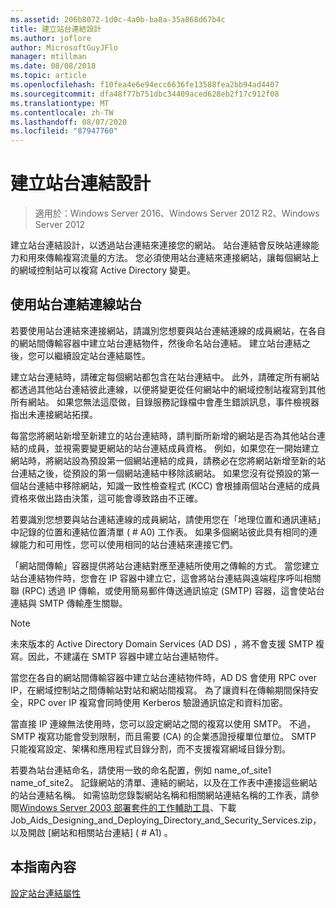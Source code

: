 ```yaml
---
ms.assetid: 206b8072-1d0c-4a0b-ba8a-35a868d67b4c
title: 建立站台連結設計
ms.author: joflore
author: MicrosoftGuyJFlo
manager: mtillman
ms.date: 08/08/2018
ms.topic: article
ms.openlocfilehash: f10fea4e6e94ecc6636fe13588fea2bb94ad4407
ms.sourcegitcommit: dfa48f77b751dbc34409aced628eb2f17c912f08
ms.translationtype: MT
ms.contentlocale: zh-TW
ms.lasthandoff: 08/07/2020
ms.locfileid: "87947760"
---
```

# <a name="creating-a-site-link-design"></a>建立站台連結設計

> 適用於：Windows Server 2016、Windows Server 2012 R2、Windows Server 2012

建立站台連結設計，以透過站台連結來連接您的網站。 站台連結會反映站連線能力和用來傳輸複寫流量的方法。 您必須使用站台連結來連接網站，讓每個網站上的網域控制站可以複寫 Active Directory 變更。

## <a name="connecting-sites-with-site-links"></a>使用站台連結連線站台

若要使用站台連結來連接網站，請識別您想要與站台連結連線的成員網站，在各自的網站間傳輸容器中建立站台連結物件，然後命名站台連結。 建立站台連結之後，您可以繼續設定站台連結屬性。

建立站台連結時，請確定每個網站都包含在站台連結中。 此外，請確定所有網站都透過其他站台連結彼此連線，以便將變更從任何網站中的網域控制站複寫到其他所有網站。 如果您無法這麼做，目錄服務記錄檔中會產生錯誤訊息，事件檢視器指出未連接網站拓撲。

每當您將網站新增至新建立的站台連結時，請判斷所新增的網站是否為其他站台連結的成員，並視需要變更網站的站台連結成員資格。 例如，如果您在一開始建立網站時，將網站設為預設第一個網站連結的成員，請務必在您將網站新增至新的站台連結之後，從預設的第一個網站連結中移除該網站。 如果您沒有從預設的第一個站台連結中移除網站，知識一致性檢查程式 (KCC) 會根據兩個站台連結的成員資格來做出路由決策，這可能會導致路由不正確。

若要識別您想要與站台連結連線的成員網站，請使用您在「地理位置和通訊連結」中記錄的位置和連結位置清單 ( # A0) 工作表。 如果多個網站彼此具有相同的連線能力和可用性，您可以使用相同的站台連結來連接它們。

「網站間傳輸」容器提供將站台連結對應至連結所使用之傳輸的方式。 當您建立站台連結物件時，您會在 IP 容器中建立它，這會將站台連結與遠端程序呼叫相關聯 (RPC) 透過 IP 傳輸，或使用簡易郵件傳送通訊協定 (SMTP) 容器，這會使站台連結與 SMTP 傳輸產生關聯。

> [!NOTE]
> 未來版本的 Active Directory Domain Services (AD DS) ，將不會支援 SMTP 複寫。因此，不建議在 SMTP 容器中建立站台連結物件。

當您在各自的網站間傳輸容器中建立站台連結物件時，AD DS 會使用 RPC over IP，在網域控制站之間傳輸站對站和網站間複寫。 為了讓資料在傳輸期間保持安全，RPC over IP 複寫會同時使用 Kerberos 驗證通訊協定和資料加密。

當直接 IP 連線無法使用時，您可以設定網站之間的複寫以使用 SMTP。 不過，SMTP 複寫功能會受到限制，而且需要 (CA) 的企業憑證授權單位單位。 SMTP 只能複寫設定、架構和應用程式目錄分割，而不支援複寫網域目錄分割。

若要為站台連結命名，請使用一致的命名配置，例如 name_of_site1 name_of_site2。 記錄網站的清單、連結的網站，以及在工作表中連接這些網站的站台連結名稱。 如需協助您錄製網站名稱和相關網站連結名稱的工作表，請參閱[Windows Server 2003 部署套件的工作輔助工具](https://microsoft.com/download/details.aspx?id=9608)、下載 Job_Aids_Designing_and_Deploying_Directory_and_Security_Services.zip，以及開啟 [網站和相關站台連結] ( # A1) 。

## <a name="in-this-guide"></a>本指南內容

[設定站台連結屬性](Setting-Site-Link-Properties.md)
